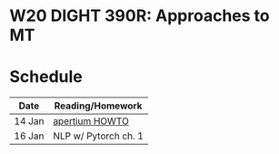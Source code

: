 # W20 DIGHT 390R: Approaches to MT


# Schedule

| Date   | Reading/Homework |
| ------ | ------ |
| 14 Jan | [apertium HOWTO](http://wiki.apertium.org/wiki/Apertium_New_Language_Pair_HOWTO) |
| 16 Jan | NLP w/ Pytorch ch. 1 |

